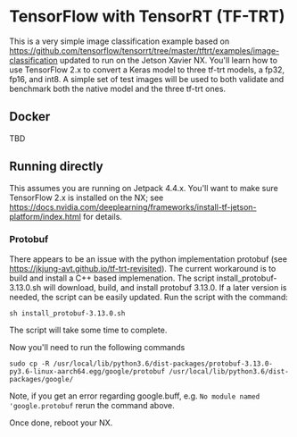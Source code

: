 # TensorFlow with TensorRT (TF-TRT)

This is a very simple image classification example based on https://github.com/tensorflow/tensorrt/tree/master/tftrt/examples/image-classification updated to run on the Jetson Xavier NX.   You'll learn how to use TensorFlow 2.x to convert a Keras model to three tf-trt models, a fp32, fp16, and int8.  A simple set of test images will be used to both validate and benchmark both the native model and the three tf-trt ones.


## Docker
TBD

## Running directly
This assumes you are running on Jetpack 4.4.x.  You'll want to make sure TensorFlow 2.x is installed on the NX; see https://docs.nvidia.com/deeplearning/frameworks/install-tf-jetson-platform/index.html for details.

### Protobuf
There appears to be an issue with the python implementation protobuf (see https://jkjung-avt.github.io/tf-trt-revisited).  The current workaround is to build and install a C++ based implemenation. The script install_protobuf-3.13.0.sh will download, build, and install protobuf 3.13.0.  If a later version is needed, the script can be easily updated.  Run the script with the command:
```
sh install_protobuf-3.13.0.sh
```
The script will take some time to complete.  

Now you'll need to run the following commands
```
sudo cp -R /usr/local/lib/python3.6/dist-packages/protobuf-3.13.0-py3.6-linux-aarch64.egg/google/protobuf /usr/local/lib/python3.6/dist-packages/google/
```
Note, if you get an error regarding google.buff, e.g. `No module named 'google.protobuf` rerun the command above.

Once done, reboot your NX.
